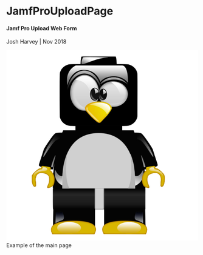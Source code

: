 # JamfProUploadPage
#### Jamf Pro Upload Web Form
Josh Harvey | Nov 2018

![Jamf Pro Upload Form Home Page](/images/tuxlogo.png)
    Example of the main page
